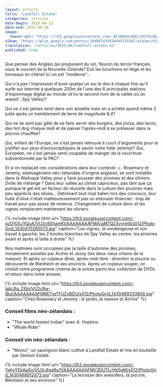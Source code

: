 ```yaml
---
layout: article
title: "Landfall Estate"
categories: articles
date-begin: 2015-04-13
date-end: 2015-04-28
image: 
  teaser-ext: "https://lh3.googleusercontent.com/-Bt2BHGGLWbE/VU2Y8iBkJuI/AAAAAAAAFFc/YGFyZ6cwNi4/s640/IMG_3188.JPG"
album: "https://plus.google.com/photos/104897435834545155307/albums/6142247041019927633?authkey=CLGLxpSah43ErAE"
translation: "/articles/2015/04/landfall-estate-vo"
published: true
---
```


Que penser des Anglais qui produisent du vin, fleuron du terroir français, sous le couvert de la Nouvelle-Zelande? Exit les bouchons en liège et les tonneaux en chêne! Ici on est "moderne"... 

Qui n'a pas l'impression d'avoir quelqu'un sur le dos à chaque fois qu'il surfe sur internet à quelques 200m de l'une des 6 principales stations d'espionnage digital au monde (d'où le second nom de la vallée où on wwoof : Spy Valley)? 

Qui ne s'est jamais senti dans son assiette mais en a achète quand même 2 juste après un tremblement de terre de magnitude 6,4?

Qui ne se sent pas gâté de se faire servir des burgers, des pizza, des tacos, des hot dog chaque midi et de passer l'après-midi à se prélasser dans la piscine chauffée?

Qui, enfant de l'Europe, ne s'est jamais retrouvé à court d'arguments pour la justifier aux yeux d'eurosceptiques (à savoir notre hôte Jeremy)? Qui, Européen, ne s'est jamais senti coupable de manger de la nourriture subventionnée par la PAC?

Et si on replaçait ces considérations dans leur contexte ☺. Rosemary et Jeremy, septuagénaire néo-zélandais d'origine anglaise, se sont installés dans la Waihopai Valley pour y faire pousser des pivoines et des oliviers. Drôle de mélange ? Dans leur vallée au climat capricieux, pas tant que ça puisque le gel est un facteur de réussite dans la culture des pivoines mais peu apprécié des olives... Détrônant tout rival italien lors des concours, leur huile d'olive n'était malheureusement pas un eldorado financier : trop de travail pour pas assez de revenus. Changement de culture donc et les vignes remplacent maintenant les oliviers. 

{% include image.html url="https://lh3.googleusercontent.com/-qzD1G5JYQuA/VU2c8ShamKI/AAAAAAAAFMA/aM7Q23vvrm8/s512/PhotoGrid_1430470265573.jpg" caption="Les vignes, la vendangeuse et son travail à gauche; les 2 boules blanches de Spy Valley au centre; les pivoines avant et après la taille à droite" %}

Nos matinées sont occupées par la taille d'automne des pivoines, moralement assistés par Archie et Jessy (les deux vieux chiens de la maison). Et après un copieux dîner, après-midi libre : direction la piscine ou découverte de Blenheim et ses environs. Après un copieux souper, on choisit notre programme cinéma de la soirée parmi leur collection de DVDs et retour dans notre annexe.

{% include image.html url="https://lh3.googleusercontent.com/-IabLRq_ZEbI/VU2c8w-iBuI/AAAAAAAAFMM/TiqTFUZxBDU/s512/PhotoGrid_1430469333858.jpg" caption="Chez Rosemary et Jeremy : le jardin, la maison et Archie" %}

### Conseil films néo-zélandais : 
- "The world fastest Indian" avec A. Hopkins
- "Whale Rider"

### Conseil vin néo-zélandais :
- "Momo", un sauvignon blanc cultivé à Landfall Estate et mis en bouteille par Seresin Estate.


{% include image.html url="https://lh3.googleusercontent.com/-YehyYEkAaSo/VU2c8ggBs7I/AAAAAAAAFMI/3DUTLrHb5gM/s512/PhotoGrid_1430468912473.jpg" caption="La terrasse des wwoofers, la piscine, Blenheim et ses environs" %}
